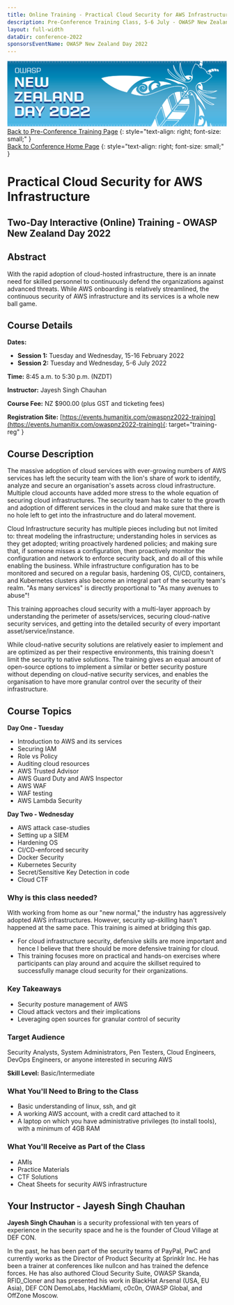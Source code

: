 ```yaml
---
title: Online Training - Practical Cloud Security for AWS Infrastructure
description: Pre-Conference Training Class, 5-6 July - OWASP New Zealand Day 2022 
layout: full-width
dataDir: conference-2022
sponsorsEventName: OWASP New Zealand Day 2022
---
```


[![Web Banner](/assets/images/2022_Banner_Graphic.jpg)](/conference/)   
[Back to Pre-Conference Training Page](training.md)
{: style="text-align: right; font-size: small;" }   
[Back to Conference Home Page](index.md)
{: style="text-align: right; font-size: small;" }   

# Practical Cloud Security for AWS Infrastructure

## Two-Day Interactive (Online) Training - OWASP New Zealand Day 2022

## Abstract

With the rapid adoption of cloud-hosted infrastructure, there is an innate need for skilled personnel to 
continuously defend the organizations against advanced threats. While AWS onboarding is relatively streamlined, 
the continuous security of AWS infrastructure and its services is a whole new ball game.

## Course Details 

**Dates:** 

* **Session 1:** Tuesday and Wednesday, 15-16 February 2022
* **Session 2:** Tuesday and Wednesday, 5-6 July 2022

**Time:** 8:45 a.m. to 5:30 p.m. (NZDT)

**Instructor:** Jayesh Singh Chauhan   

**Course Fee:** NZ $900.00 (plus GST and ticketing fees)

**Registration Site:** [https://events.humanitix.com/owaspnz2022-training](https://events.humanitix.com/owaspnz2022-training){: target="training-reg" }

## Course Description

The massive adoption of cloud services with ever-growing numbers of AWS services has left the security team with the lion's share of work to identify, analyze and secure an organisation's assets across cloud infrastructure. Multiple cloud accounts have added more stress to the whole equation of securing cloud infrastructures. The security team has to cater to the growth and adoption of different services in the cloud and make sure that there is no hole left to get into the infrastructure and do lateral movement.

Cloud Infrastructure security has multiple pieces including but not limited to: threat modeling the infrastructure; understanding holes in services as they get adopted; writing proactively hardened policies; and making sure that, if someone misses a configuration, then proactively monitor the configuration and network to enforce security back, and do all of this while enabling the business. While infrastructure configuration has to be monitored and secured on a regular basis, hardening OS, CI/CD, containers, and Kubernetes clusters also become an integral part of the security team's realm. "As many services" is directly proportional to "As many avenues to abuse"!

This training approaches cloud security with a multi-layer approach by understanding the perimeter of assets/services, securing cloud-native security services, and getting into the detailed security of every important asset/service/instance.

While cloud-native security solutions are relatively easier to implement and are optimized as per their respective environments, this training doesn't limit the security to native solutions. The training gives an equal amount of open-source options to implement a similar or better security posture without depending on cloud-native security services, and enables the organisation to have more granular control over the security of their infrastructure.

## Course Topics

**Day One - Tuesday**

* Introduction to AWS and its services
* Securing IAM
* Role vs Policy
* Auditing cloud resources
* AWS Trusted Advisor
* AWS Guard Duty and AWS Inspector
* AWS WAF
* WAF testing
* AWS Lambda Security

**Day Two - Wednesday**

* AWS attack case-studies
* Setting up a SIEM
* Hardening OS
* CI/CD-enforced security
* Docker Security
* Kubernetes Security
* Secret/Sensitive Key Detection in code
* Cloud CTF

### Why is this class needed?

With working from home as our "new normal," the industry has aggressively adopted AWS infrastructures. However, security up-skilling hasn't happened at the same pace. This training is aimed at bridging this gap.

* For cloud infrastructure security, defensive skills are more important and hence I believe that there should be more defensive training for cloud.
* This training focuses more on practical and hands-on exercises where participants can play around and acquire the skillset required to successfully manage cloud security for their organizations.

### Key Takeaways

* Security posture management of AWS
* Cloud attack vectors and their implications
* Leveraging open sources for granular control of security

### Target Audience

Security Analysts, System Administrators, Pen Testers, Cloud Engineers, DevOps Engineers, or anyone interested in securing AWS

**Skill Level:** Basic/Intermediate

### What You'll Need to Bring to the Class

* Basic understanding of linux, ssh, and git
* A working AWS account, with a credit card attached to it
* A laptop on which you have administrative privileges (to install tools), with a minimum of 4GB RAM

### What You'll Receive as Part of the Class

* AMIs
* Practice Materials
* CTF Solutions
* Cheat Sheets for security AWS infrastructure

## Your Instructor - Jayesh Singh Chauhan

**Jayesh Singh Chauhan** is a security professional with ten years of experience in the security space and he is the founder of Cloud Village at DEF CON.

In the past, he has been part of the security teams of PayPal, PwC and currently works as the Director of Product Security at Sprinklr Inc. He has been a trainer at conferences like nullcon and has trained the defence forces. He has also authored Cloud Security Suite, OWASP Skanda, RFID_Cloner and has presented his work in BlackHat Arsenal (USA, EU Asia), DEF CON DemoLabs, HackMiami, c0c0n, OWASP Global, and OffZone Moscow.
